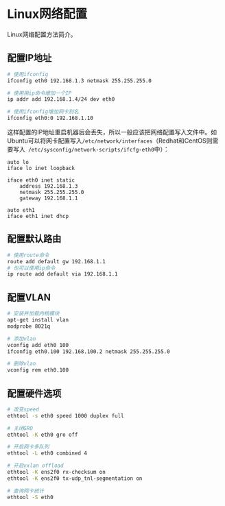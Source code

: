# Linux网络配置

Linux网络配置方法简介。

## 配置IP地址

```sh
# 使用ifconfig
ifconfig eth0 192.168.1.3 netmask 255.255.255.0

# 使用用ip命令增加一个IP
ip addr add 192.168.1.4/24 dev eth0

# 使用ifconfig增加网卡别名
ifconfig eth0:0 192.168.1.10
```

这样配置的IP地址重启机器后会丢失，所以一般应该把网络配置写入文件中。如Ubuntu可以将网卡配置写入`/etc/network/interfaces`（Redhat和CentOS则需要写入` /etc/sysconfig/network-scripts/ifcfg-eth0`中）：

```
auto lo
iface lo inet loopback

iface eth0 inet static
    address 192.168.1.3
    netmask 255.255.255.0
    gateway 192.168.1.1

auto eth1
iface eth1 inet dhcp
```

## 配置默认路由

```sh
# 使用route命令
route add default gw 192.168.1.1
# 也可以使用ip命令
ip route add default via 192.168.1.1
```

## 配置VLAN

```sh
# 安装并加载内核模块
apt-get install vlan
modprobe 8021q

# 添加vlan
vconfig add eth0 100
ifconfig eth0.100 192.168.100.2 netmask 255.255.255.0

# 删除vlan
vconfig rem eth0.100
```

## 配置硬件选项

```sh
# 改变speed
ethtool -s eth0 speed 1000 duplex full

# 关闭GRO
ethtool -K eth0 gro off

# 开启网卡多队列
ethtool -L eth0 combined 4

# 开启vxlan offload
ethtool -K ens2f0 rx-checksum on
ethtool -K ens2f0 tx-udp_tnl-segmentation on

# 查询网卡统计
ethtool -S eth0
```
